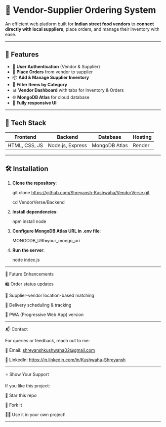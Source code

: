 # 🛒 Vendor-Supplier Ordering System

An efficient web platform built for **Indian street food vendors** to **connect directly with local suppliers**, place orders, and manage their inventory with ease.

---

## 🚀 Features

- 🔐 **User Authentication** (Vendor & Supplier)
- 🧾 **Place Orders** from vendor to supplier
- 📦 **Add & Manage Supplier Inventory**
- 🔎 **Filter Items by Category**
- 📊 **Vendor Dashboard** with tabs for Inventory & Orders
- 🌐 **MongoDB Atlas** for cloud database
- 🎨 **Fully responsive UI**

---

## 🧠 Tech Stack

| Frontend  | Backend       | Database     | Hosting        |
|-----------|---------------|--------------|----------------|
| HTML, CSS, JS | Node.js, Express | MongoDB Atlas | Render |

---


## 🛠️ Installation

1. **Clone the repository**:

     git clone https://github.com/Shreyansh-Kushwaha/VendorVerse.git

      cd VendorVerse/Backend

2. **Install dependencies**:

      npm install node

3. **Configure MongoDB Atlas URL in .env file**:

      MONGODB_URI=your_mongo_uri

4. **Run the server**:

      node index.js


---

📢 Future Enhancements

🛍️ Order status updates

📍 Supplier-vendor location-based matching

📅 Delivery scheduling & tracking

📱 PWA (Progressive Web App) version



---

📬 Contact

For queries or feedback, reach out to me:

📧 Email: shreyanshkushwaha02@gmail.com

🔗 LinkedIn: https://in.linkedin.com/in/Kushwaha-Shreyansh


---

⭐ Show Your Support

If you like this project:

🌟 Star this repo

🍴 Fork it

🧑‍💻 Use it in your own project!


---
